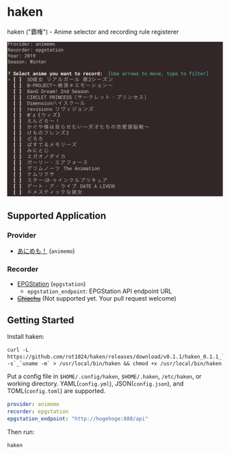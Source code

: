 # haken

haken ("覇権") - Anime selector and recording rule registerer

<p align="center"><img src="https://raw.githubusercontent.com/rot1024/haken/master/doc/screenshot.png" width="600" /></p>

## Supported Application

### Provider

 - [あにめも！](http://animemo.jp/) (`animemo`)

### Recorder

 - [EPGStation](https://github.com/l3tnun/EPGStation) (`epgstation`)
   - `epgstation_endpoint`: EPGStation API endpoint URL
 - ~~[Chiachu](https://chinachu.moe)~~ (Not supported yet. Your pull request welcome)

## Getting Started

Install haken:

```
curl -L https://github.com/rot1024/haken/releases/download/v0.1.1/haken_0.1.1_`uname -s`_`uname -m` > /usr/local/bin/haken && chmod +x /usr/local/bin/haken
```

Put a config file in `$HOME/.config/haken`, `$HOME/.haken`, `/etc/haken`, or working directory. YAML(`config.yml`), JSON(`config.json`), and TOML(`config.toml`) are supported.

```yml
provider: animemo
recorder: epgstation
epgstation_endpoint: "http://hogehoge:888/api"
```

Then run:

```sh
haken
```
